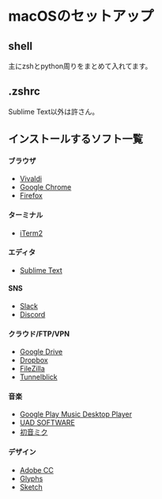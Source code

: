 # macOSのセットアップ
## shell
主にzshとpython周りをまとめて入れてます。

## .zshrc
Sublime Text以外は許さん。

## インストールするソフト一覧
#### ブラウザ
- [Vivaldi](https://vivaldi.com/ja/)
- [Google Chrome](https://www.google.com/intl/ja_ALL/chrome/)
- [Firefox](https://www.mozilla.org/ja/firefox/new/)

#### ターミナル
- [iTerm2](https://www.iterm2.com/downloads.html)

#### エディタ
- [Sublime Text](https://www.sublimetext.com)

#### SNS
- [Slack](https://slack.com/intl/ja-jp/downloads/osx)
- [Discord](https://discordapp.com)

#### クラウド/FTP/VPN
- [Google Drive](https://www.google.com/intl/ja_ALL/drive/download/)
- [Dropbox](https://www.dropbox.com/ja/downloading)
- [FileZilla](https://filezilla-project.org/download.php?type=client)
- [Tunnelblick](https://tunnelblick.net/)

#### 音楽
- [Google Play Music Desktop Player](https://www.googleplaymusicdesktopplayer.com)
- [UAD SOFTWARE](https://www.uaudio.jp/uad/downloads/)
- [初音ミク](https://ec.crypton.co.jp/mypage/license)

#### デザイン
- [Adobe CC](https://www.adobe.com/jp/creativecloud/catalog/desktop.html)
- [Glyphs](https://glyphsapp.com/buy)
- [Sketch](https://www.sketch.com/)
